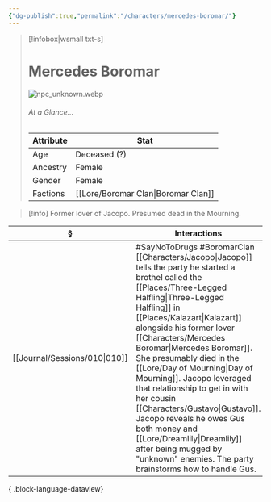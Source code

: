 ```yaml
---
{"dg-publish":true,"permalink":"/characters/mercedes-boromar/"}
---
```


> [!infobox|wsmall txt-s]
> # Mercedes Boromar
> ![npc_unknown.webp](/img/user/z_attachments/npc_unknown.webp) 
> ###### At a Glance...
> | Attribute | Stat |
> | ---- | ---- |
> | Age | Deceased (?) |
> | Ancestry | Female |
> | Gender | Female |
> | Factions | [[Lore/Boromar Clan\|Boromar Clan]] |

>[!info] Former lover of Jacopo. Presumed dead in the Mourning.

| §                                | Interactions                                                                                                                                                                                                                                                                                                                                                                                                                                         |
| -------------------------------- | ---------------------------------------------------------------------------------------------------------------------------------------------------------------------------------------------------------------------------------------------------------------------------------------------------------------------------------------------------------------------------------------------------------------------------------------------------- |
| [[Journal/Sessions/010\|010]] | #SayNoToDrugs #BoromarClan [[Characters/Jacopo\|Jacopo]] tells the party he started a brothel called the [[Places/Three-Legged Halfling\|Three-Legged Halfling]] in [[Places/Kalazart\|Kalazart]] alongside his former lover [[Characters/Mercedes Boromar\|Mercedes Boromar]]. She presumably died in the [[Lore/Day of Mourning\|Day of Mourning]]. Jacopo leveraged that relationship to get in with her cousin [[Characters/Gustavo\|Gustavo]]. Jacopo reveals he owes Gus both money and [[Lore/Dreamlily\|Dreamlily]] after being mugged by "unknown" enemies. The party brainstorms how to handle Gus. |

{ .block-language-dataview}